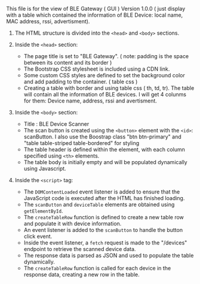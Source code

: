 This file is for the view of BLE Gateway ( GUI )
Version 1.0.0 ( just display with a table which contained the information of BLE Device: local name, MAC address, rssi, advertisment).

1. The HTML structure is divided into the `<head>` and `<body>` sections.

2. Inside the `<head>` section:
   - The page title is set to "BLE Gateway".
   ( note: padding is the space between its content and its border )
   - The Bootstrap CSS stylesheet is included using a CDN link.
   - Some custom CSS styles are defined to set the background color and add padding to the container. ( table css )
   - Creating a table with border and using table css ( th, td, tr). The table will contain all the information of BLE devices. I will get 4 colunms for them: Device name, address, rssi and avertisment. 

3. Inside the `<body>` section: 
   - Title : BLE Device Scanner 
   - The scan button is created using the `<button>` element with the `<id>`: scanButton. I also use the Boostrap class "btn btn-primary"  and "table table-striped table-bordered" for styling 
   - The table header is defined within the <thead> element, with each column specified using `<th>` elements. 
   - The table body is initially empty and will be populated dynamically using Javascript.

4. Inside the `<script>` tag:
   - The `DOMContentLoaded` event listener is added to ensure that the JavaScript code is executed after the HTML has finished loading.
   - The `scanButton` and `deviceTable` elements are obtained using `getElementById`.
   - The `createTableRow` function is defined to create a new table row and populate it with device information.
   - An event listener is added to the `scanButton` to handle the button click event.
   - Inside the event listener, a `fetch` request is made to the "/devices" endpoint to retrieve the scanned device data.
   - The response data is parsed as JSON and used to populate the table dynamically.
   - The `createTableRow` function is called for each device in the response data, creating a new row in the table.


